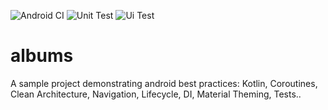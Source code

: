 ![Android CI](https://github.com/WassimBenltaief/albums/workflows/Android%20CI/badge.svg)
![Unit Test](https://github.com/WassimBenltaief/albums/workflows/Unit%20Test/badge.svg)
![Ui Test](https://github.com/WassimBenltaief/albums/workflows/Ui%20Test/badge.svg)

# albums
A sample project demonstrating android best practices: 
Kotlin, Coroutines, Clean Architecture, Navigation, Lifecycle, DI, Material Theming, Tests..
